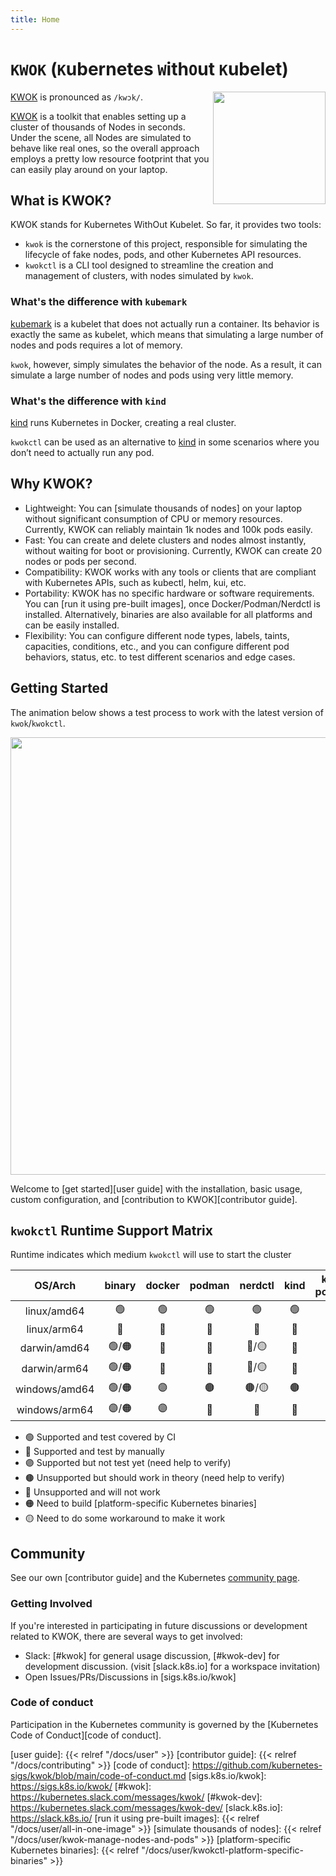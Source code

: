 ```yaml
---
title: Home
---
```


# `KWOK` (`K`ubernetes `W`ith`O`ut `K`ubelet)

<img align="right" width="180px" src="/favicon.svg">

[KWOK] is pronounced as `/kwɔk/`.

[KWOK] is a toolkit that enables setting up a cluster of thousands of Nodes in seconds.
Under the scene, all Nodes are simulated to behave like real ones, so the overall approach employs
a pretty low resource footprint that you can easily play around on your laptop.

## What is KWOK?

KWOK stands for Kubernetes WithOut Kubelet. So far, it provides two tools:

- `kwok` is the cornerstone of this project, responsible for simulating the lifecycle of fake nodes, pods, and other Kubernetes API resources.
- `kwokctl` is a CLI tool designed to streamline the creation and management of clusters, with nodes simulated by `kwok`.

### What's the difference with `kubemark`

[kubemark] is a kubelet that does not actually run a container. Its behavior is exactly the same as kubelet,
which means that simulating a large number of nodes and pods requires a lot of memory.

`kwok`, however, simply simulates the behavior of the node. As a result, it can simulate a large number of nodes and pods using very little memory.

### What's the difference with `kind`

[kind] runs Kubernetes in Docker, creating a real cluster.

`kwokctl` can be used as an alternative to [kind] in some scenarios where you don’t need to actually run any pod.

## Why KWOK?

- Lightweight: You can [simulate thousands of nodes] on your laptop without significant consumption of CPU or memory resources.
Currently, KWOK can reliably maintain 1k nodes and 100k pods easily.
- Fast: You can create and delete clusters and nodes almost instantly, without waiting for boot or provisioning.
Currently, KWOK can create 20 nodes or pods per second.
- Compatibility: KWOK works with any tools or clients that are compliant with Kubernetes APIs, such as kubectl, helm, kui, etc.
- Portability: KWOK has no specific hardware or software requirements. You can [run it using pre-built images], once Docker/Podman/Nerdctl is installed. Alternatively, binaries are also available for all platforms and can be easily installed.
- Flexibility: You can configure different node types, labels, taints, capacities, conditions, etc., and you can configure different pod behaviors, status, etc. to test different scenarios and edge cases.

## Getting Started

The animation below shows a test process to work with the latest version of `kwok`/`kwokctl`.

<img width="700px" src="/img/demo/manage-clusters.svg">

Welcome to [get started][user guide] with the installation, basic usage, custom configuration,
and [contribution to KWOK][contributor guide].

## `kwokctl` Runtime Support Matrix

Runtime indicates which medium `kwokctl` will use to start the cluster

|    OS/Arch    | binary | docker | podman | nerdctl | kind  | kind-podman |
|:-------------:|:------:|:------:|:------:|:-------:|:-----:|:-----------:|
|  linux/amd64  |   🟢   |   🟢   |   🟢   |   🟢    |  🟢   |     🟢      |
|  linux/arm64  |   🔵   |   🔵   |   🔵   |   🔵    |  🔵   |     🔵      |
| darwin/amd64  | 🟢/🟠  |   🔵   |   🔵   |  🔵/🟡  |  🔵   |     🔵      |
| darwin/arm64  | 🟢/🟠  |   🔵   |   🔵   |  🔵/🟡  |  🔵   |     🔵      |
| windows/amd64 | 🟢/🟠  |   🟣   |   🟤   |  🟤/🟡  |  🟤   |     🟤      |
| windows/arm64 | 🟣/🟠  |   🟣   |   🔴   |   🔴    |  🔴   |     🔴      |

- 🟢 Supported and test covered by CI
- 🔵 Supported and test by manually
- 🟣 Supported but not test yet (need help to verify)
- 🟤 Unsupported but should work in theory (need help to verify)
- 🔴 Unsupported and will not work
- 🟠 Need to build [platform-specific Kubernetes binaries]
- 🟡 Need to do some workaround to make it work

## Community

See our own [contributor guide] and the Kubernetes [community page].

### Getting Involved

If you're interested in participating in future discussions or development related to KWOK, there are several ways to get involved:

- Slack: [#kwok] for general usage discussion, [#kwok-dev] for development discussion. (visit [slack.k8s.io] for a workspace invitation)
- Open Issues/PRs/Discussions in [sigs.k8s.io/kwok]

### Code of conduct

Participation in the Kubernetes community is governed by the [Kubernetes Code of Conduct][code of conduct].

[KWOK]: https://sigs.k8s.io/kwok
[kind]: https://github.com/kubernetes-sigs/kind
[kubemark]: https://github.com/kubernetes/kubernetes/tree/master/test/kubemark
[community page]: https://kubernetes.io/community/
[user guide]: {{< relref "/docs/user" >}}
[contributor guide]: {{< relref "/docs/contributing" >}}
[code of conduct]: https://github.com/kubernetes-sigs/kwok/blob/main/code-of-conduct.md
[sigs.k8s.io/kwok]: https://sigs.k8s.io/kwok/
[#kwok]: https://kubernetes.slack.com/messages/kwok/
[#kwok-dev]: https://kubernetes.slack.com/messages/kwok-dev/
[slack.k8s.io]: https://slack.k8s.io/
[run it using pre-built images]: {{< relref "/docs/user/all-in-one-image" >}}
[simulate thousands of nodes]: {{< relref "/docs/user/kwok-manage-nodes-and-pods" >}}
[platform-specific Kubernetes binaries]: {{< relref "/docs/user/kwokctl-platform-specific-binaries" >}}
